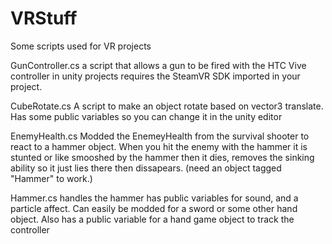 # VRStuff
Some scripts used for VR projects 

 GunController.cs   a script that allows a gun to be fired with the HTC Vive controller in unity projects 
requires the SteamVR SDK imported in your project. 

CubeRotate.cs   A script to make an object rotate based on vector3 translate.  Has some public variables so you can change it in the unity editor

EnemyHealth.cs   Modded the EnemeyHealth from the survival shooter to react to a hammer object.  When you hit the enemy with the hammer it is stunted or like smooshed by the hammer then it dies, removes the sinking ability so it just lies there then dissapears.   (need an object tagged "Hammer" to work.) 


Hammer.cs  handles the hammer has public variables for sound, and a particle affect.  Can easily be modded for a sword or some other hand object.   Also has a public variable for a hand game object to track the controller 
